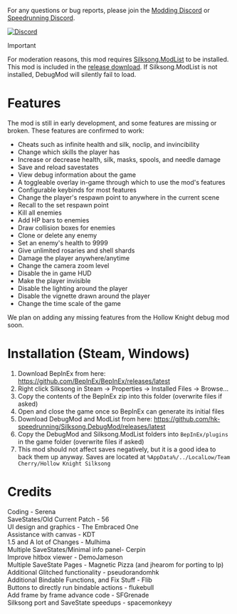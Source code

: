 For any questions or bug reports, please join the [Modding Discord](https://discord.gg/F6Y5TeFQ8j) or [Speedrunning Discord](https://discord.gg/3JtHPsBjHD).

[![Discord](https://img.shields.io/discord/879125729936298015.svg?logo=discord&logoColor=white&logoWidth=20&labelColor=7289DA&label=Discord&color=17cf48)](https://discord.gg/F6Y5TeFQ8j)

> [!IMPORTANT]
> For moderation reasons, this mod requires [Silksong.ModList](https://github.com/silksong-modding/Silksong.ModList) to be installed. This mod is included in the [release download](<https://github.com/hk-speedrunning/Silksong.DebugMod/releases/latest>).
If Silksong.ModList is not installed, DebugMod will silently fail to load.

# Features

The mod is still in early development, and some features are missing or broken. These features are confirmed to work:

* Cheats such as infinite health and silk, noclip, and invincibility
* Change which skills the player has
* Increase or decrease health, silk, masks, spools, and needle damage
* Save and reload savestates
* View debug information about the game
* A toggleable overlay in-game through which to use the mod's features
* Configurable keybinds for most features
* Change the player's respawn point to anywhere in the current scene
* Recall to the set respawn point
* Kill all enemies
* Add HP bars to enemies
* Draw collision boxes for enemies
* Clone or delete any enemy
* Set an enemy's health to 9999
* Give unlimited rosaries and shell shards
* Damage the player anywhere/anytime
* Change the camera zoom level
* Disable the in game HUD
* Make the player invisible
* Disable the lighting around the player
* Disable the vignette drawn around the player
* Change the time scale of the game

We plan on adding any missing features from the Hollow Knight debug mod soon.

# Installation (Steam, Windows)

1) Download BepInEx from here: https://github.com/BepInEx/BepInEx/releases/latest
1) Right click Silksong in Steam -> Properties -> Installed Files -> Browse...
1) Copy the contents of the BepInEx zip into this folder (overwrite files if asked)
1) Open and close the game once so BepInEx can generate its initial files
1) Download DebugMod and ModList from here: https://github.com/hk-speedrunning/Silksong.DebugMod/releases/latest
1) Copy the DebugMod and Silksong.ModList folders into `BepInEx/plugins` in the game folder (overwrite files if asked)
1) This mod should not affect saves negatively, but it is a good idea to back them up anyway.
   Saves are located at `%AppData%/../LocalLow/Team Cherry/Hollow Knight Silksong`
   
# Credits

Coding - Serena<br />
SaveStates/Old Current Patch - 56<br />
UI design and graphics - The Embraced One<br />
Assistance with canvas - KDT<br />
1.5 and A lot of Changes - Mulhima<br />
Multiple SaveStates/Minimal info panel- Cerpin<br />
Improve hitbox viewer - DemoJameson<br />
Multiple SaveState Pages - Magnetic Pizza (and jhearom for porting to lp)<br />
Additional Glitched functionality - pseudorandomhk<br />
Additional Bindable Functions, and Fix Stuff - Flib<br/>
Buttons to directly run bindable actions - flukebull<br/>
Add frame by frame advance code - SFGrenade<br/>
Silksong port and SaveState speedups - spacemonkeyy<br/>
